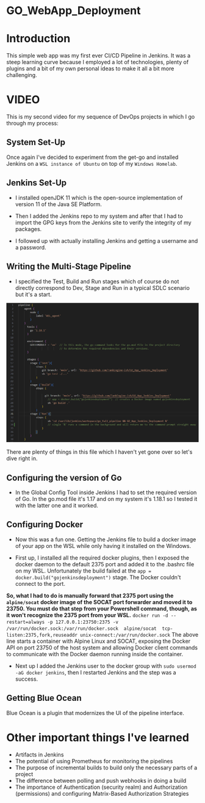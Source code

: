 # GO_WebApp_Deployment

# Introduction

This simple web app was my first ever CI/CD Pipeline in Jenkins. It was a steep learning curve because I employed a lot of technologies,
plenty of plugins and a bit of my own personal ideas to make it all a bit more challenging.

# VIDEO

This is my second video for my sequence of DevOps projects in which I go through my process:


## System Set-Up

Once again I've decided to experiment from the get-go and installed Jenkins on a `WSL instance of Ubuntu` on top of my `Windows Homelab`.

## Jenkins Set-Up

* I installed openJDK 11 which is the open-source implementation of version 11 of the Java SE Platform.

* Then I added the Jenkins repo to my system and after that I had to import the GPG keys from the Jenkins site to verify the integrity of my packages.

* I followed up with actually installing Jenkins and getting a username and a password.

## Writing the Multi-Stage Pipeline

* I specified the Test, Build and Run stages which of course do not directly correspond to Dev, Stage and Run in a typical SDLC scenario but it's a start.

![jenkinsfile](public/31321321.png)

There are plenty of things in this file which I haven't yet gone over so let's dive right in.

## Configuring the version of Go

* In the Global Config Tool inside Jenkins I had to set the required version of Go. In the go.mod file it's 1.17 and on my system it's 1.18.1 so I tested it with the latter one and it worked.

## Configuring Docker

* Now this was a fun one. Getting the Jenkins file to build a docker image of your app on the WSL while only having it installed on the Windows.

* First up, I installed all the required docker plugins, then I exposed the docker daemon to the default 2375 port and added it to the .bashrc file on my WSL. Unfortunately the build failed at the `app = docker.build("gojenkinsdeployment")` stage. The Docker couldn't connect to the port. 

**So, what I had to do is manually forward that 2375 port using the `alpine/socat` docker image of the SOCAT port forwarder and moved it to 23750. You must do that step from your Powershell command, though, as it won't recognize the 2375 port from your WSL.**
`docker run -d --restart=always -p 127.0.0.1:23750:2375 -v /var/run/docker.sock:/var/run/docker.sock  alpine/socat  tcp-listen:2375,fork,reuseaddr unix-connect:/var/run/docker.sock` 
The above line starts a container with Alpine Linux and SOCAT, exposing the Docker API on port 23750 of the host system and allowing Docker client commands to communicate with the Docker daemon running inside the container.

* Next up I added the Jenkins user to the docker group with `sudo usermod -aG docker jenkins`, then I restarted Jenkins and the step was a success.

## Getting Blue Ocean

Blue Ocean is a plugin that modernizes the UI of the pipeline interface.










# Other important things I've learned

- Artifacts in Jenkins
- The potential of using Prometheus for monitoring the pipelines
- The purpose of incremental builds to build only the necessary parts of a project
- The difference between polling and push webhooks in doing a build
- The importance of Authentication (security realm) and Authorization (permissions) and configuring Matrix-Based Authorization Strategies